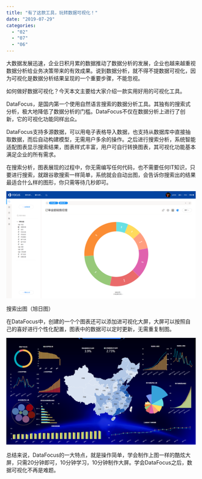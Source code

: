 ```yaml
---
title: "有了这款工具，玩转数据可视化！"
date: "2019-07-29"
categories: 
  - "02"
  - "07"
  - "06"
---
```


大数据发展迅速，企业日积月累的数据推动了数据分析的发展，企业也越来越重视数据分析给业务决策带来的有效成果。说到数据分析，就不得不提数据可视化，因为可视化是数据分析结果呈现的一个重要步骤，不能忽视。

如何做好数据可视化？今天本文主要给大家介绍一款实用好用的可视化工具。

DataFocus，是国内第一个使用自然语言搜索的数据分析工具。其独有的搜索式分析，极大地降低了数据分析的门槛。DataFocus不仅在数据分析上进行了创新，它的可视化功能同样出众。

DataFocus支持多源数据，可以用电子表格导入数据，也支持从数据库中直接抽取数据，而后自动构建模型，无需用户多余的操作。之后进行搜索分析，系统智能适配图表显示搜索结果，图表样式丰富，用户可自行转换图表，其可视化功能基本满足企业的所有需求。

在搜索分析，图表展现的过程中，你无需编写任何代码，也不需要任何IT知识，只要进行搜索，就跟谷歌搜索一样简单，系统就会自动出图，会告诉你搜索出的结果最适合什么样的图形，你只需等待几秒即可。

![](images/word-image-476.png)

搜索出图（旭日图）

在DataFocus中，创建的一个个图表还可以添加进可视化大屏，大屏可以按照自己的喜好进行个性化配置，图表中的数据可以定时更新，无需重复制图。

![](images/word-image-477.png)

总结来说，DataFocus的一大特点，就是操作简单，学会制作上图一样的酷炫大屏，只需20分钟即可，10分钟学习，10分钟制作大屏。学会DataFocus之后，数据可视化不再是难题。
